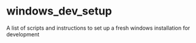 # windows_dev_setup
A list of scripts and instructions to set up a fresh windows installation for development
